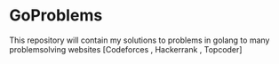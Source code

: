 # GoProblems
This repository will contain my solutions to problems in golang to many problemsolving websites [Codeforces , Hackerrank , Topcoder]
